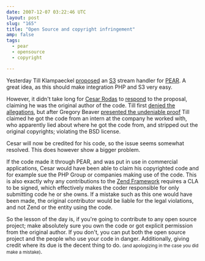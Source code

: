 ```yaml
---
date: 2007-12-07 03:22:46 UTC
layout: post
slug: "165"
title: "Open Source and copyright infringement"
amp: false
tags:
  - pear
  - opensource
  - copyright

---
```

<p>Yesterday Till Klampaeckel <a href="http://till.vox.com/library/post/file_s3.html">proposed</a> an <a href="http://aws.amazon.com/s3">S3</a> stream handler for <a href="http://pear.php.net/">PEAR</a>. A great idea, as this should make integration PHP and S3 very easy.</p>

<p>However, it didn't take long for <a href="http://cesarodas.com/">Cesar Rodas</a> to <a href="http://news.php.net/php.pear.dev/48687">respond</a> to the proposal, claiming he was the original author of the code. Till first <a href="http://news.php.net/php.pear.dev/48694">denied the allegations</a>, but after Gregory Beaver <a href="http://news.php.net/php.pear.dev/48696">presented the undeniable proof</a> Till claimed he got the code from an intern at the company he worked with, who apparently lied about where he got the code from, and stripped out the original copyrights; violating the BSD license.</p> 

<p>Cesar will now be credited for his code, so the issue seems somewhat resolved. This does however show a bigger problem.</p>

<p>If the code made it through PEAR, and was put in use in commercial applications, Cesar would have been able to claim his copyrighted code and for example sue the PHP Group or companies making use of the code. This is also exactly why any contributions to the <a href="http://framework.zend.com/">Zend Framework</a> requires a CLA to be signed, which effectively makes the coder responsible for only submitting code he or she owns. If a mistake such as this one would have been made, the original contributor would be liable for the legal violations, and not Zend or the entity using the code.</p>

<p>So the lesson of the day is, if you're going to contribute to any open source project; make absolutely sure you own the code or got explicit permission from the original author. If you don't, you can put both the open source project and the people who use your code in danger. Additionally, giving credit where its due is the decent thing to do. <small>(and apologizing in the case you did make a mistake)</small>.</p>
